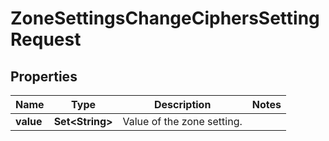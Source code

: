 

# ZoneSettingsChangeCiphersSettingRequest


## Properties

| Name | Type | Description | Notes |
|------------ | ------------- | ------------- | -------------|
|**value** | **Set&lt;String&gt;** | Value of the zone setting. |  |



